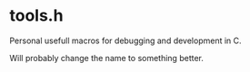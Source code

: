 # tools.h

Personal usefull macros for debugging and development in C.

Will probably change the name to something better.
